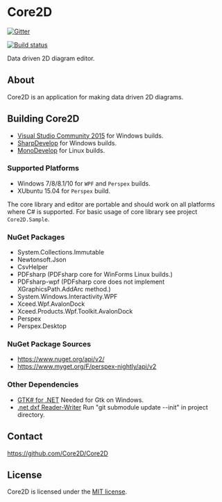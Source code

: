 # Core2D

[![Gitter](https://badges.gitter.im/Join%20Chat.svg)](https://gitter.im/Core2D/Core2D?utm_source=badge&utm_medium=badge&utm_campaign=pr-badge)

[![Build status](https://ci.appveyor.com/api/projects/status/7k1e0voeit7od9bw/branch/master?svg=true)](https://ci.appveyor.com/project/wieslawsoltes/core2d/branch/master)

Data driven 2D diagram editor.

## About

Core2D is an application for making data driven 2D diagrams.

## Building Core2D

* [Visual Studio Community 2015](https://www.visualstudio.com/en-us/products/visual-studio-community-vs.aspx) for Windows builds.
* [SharpDevelop](http://www.icsharpcode.net/OpenSource/SD/Download/#SharpDevelop5x) for Windows builds.
* [MonoDevelop](http://www.monodevelop.com/) for Linux builds.

### Supported Platforms

* Windows 7/8/8.1/10 for `WPF` and `Perspex` builds.
* XUbuntu 15.04 for `Perspex` build.

The core library and editor are portable and should work on all platforms where C# is supported. For basic usage of core library see project `Core2D.Sample`.

### NuGet Packages

* System.Collections.Immutable
* Newtonsoft.Json
* CsvHelper
* PDFsharp (PDFsharp core for WinForms Linux builds.)
* PDFsharp-wpf (PDFsharp core does not implement XGraphicsPath.AddArc method.)
* System.Windows.Interactivity.WPF
* Xceed.Wpf.AvalonDock
* Xceed.Products.Wpf.Toolkit.AvalonDock
* Perspex
* Perspex.Desktop

### NuGet Package Sources

* https://www.nuget.org/api/v2/
* https://www.myget.org/F/perspex-nightly/api/v2

### Other Dependencies

* [GTK# for .NET](http://www.mono-project.com/download/#download-win) Needed for Gtk on Windows.
* [.net dxf Reader-Writer](http://netdxf.codeplex.com/) Run "git submodule update --init" in project directory.

## Contact

https://github.com/Core2D/Core2D

## License

Core2D is licensed under the [MIT license](LICENSE.TXT).
